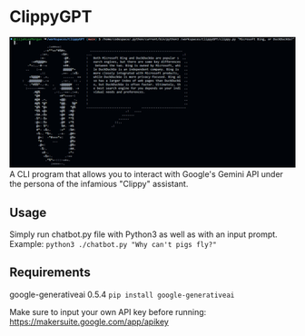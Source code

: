 # ClippyGPT
![alt text](https://github.com/ElijahLeeMorgan/ClippyGPT/blob/main/ClippyGPT.png)
A CLI program that allows you to interact with Google's Gemini API under the persona of the infamious "Clippy" assistant.

## Usage
Simply run chatbot.py file with Python3 as well as with an input prompt.\
Example:
`python3 ./chatbot.py "Why can't pigs fly?"`

## Requirements
google-generativeai 0.5.4
`pip install google-generativeai`

Make sure to input your own API key before running: https://makersuite.google.com/app/apikey
